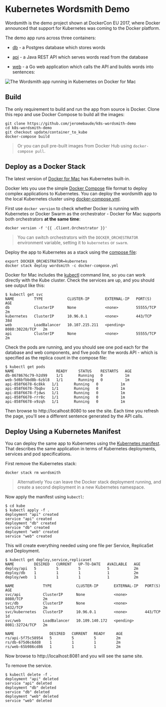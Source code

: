 # Kubernetes Wordsmith Demo

Wordsmith is the demo project shown at DockerCon EU 2017, where Docker announced that support for Kubernetes was coming to the Docker platform.

The demo app runs across three containers:

- [db](db/Dockerfile) - a Postgres database which stores words

- [api](api/Dockerfile) - a Java REST API which serves words read from the database

- [web](web/Dockerfile) - a Go web application which calls the API and builds words into sentences:

![The Wordsmith app running in Kubernetes on Docker for Mac](img/dockercon_EU_17.jpg)

## Build

The only requirement to build and run the app from source is Docker. Clone this repo and use Docker Compose to build all the images:

```
git clone https://github.com/jeromebaude/k8s-wordsmith-demo
cd k8s-wordsmith-demo
git checkout update/container_to_kube
docker-compose build
```

> Or you can pull pre-built images from Docker Hub using `docker-compose pull`.


## Deploy as a Docker Stack

The latest version of [Docker for Mac](https://www.docker.com/docker-mac) has Kubernetes built-in.

Docker lets you use the simple [Docker Compose](https://docs.docker.com/compose/) file format to deploy complex applications to Kubernetes. You can deploy the wordsmith app to the local Kubernetes cluster using [docker-compose.yml](docker-compose.yml).

First use `docker version` to check whether Docker is running with Kubernetes or Docker Swarm as the orchestrator - Docker for Mac supports both orchestrators **at the same time**:

```
docker version -f '{{ .Client.Orchestrator }}'
```

> You can switch orchestrators with the `DOCKER_ORCHESTRATOR` environment variable, setting it to `kubernetes` or `swarm`.

Deploy the app to Kubernetes as a stack using the [compose file](docker-compose.yml):

```
export DOCKER_ORCHESTRATOR=kubernetes
docker stack deploy wordsmith -c docker-compose.yml
```

Docker for Mac includes the [kubectl](https://kubernetes.io/docs/reference/kubectl/overview/) command line, so you can work directly with the Kube cluster. Check the services are up, and you should see output like this:

```
$ kubectl get svc
NAME         TYPE           CLUSTER-IP       EXTERNAL-IP   PORT(S)          AGE
db           ClusterIP      None             <none>        55555/TCP        2m
kubernetes   ClusterIP      10.96.0.1        <none>        443/TCP          38d
web          LoadBalancer   10.107.215.211   <pending>     8080:30220/TCP   2m
api          ClusterIP      None             <none>        55555/TCP        2m
```

Check the pods are running, and you should see one pod each for the database and web components, and five pods for the words API - which is specified as the replica count in the compose file:

```
$ kubectl get pods
NAME                   READY     STATUS    RESTARTS   AGE
db-8678676c79-h2d99    1/1       Running   0          1m
web-5d6bfbbd8b-6zbl8   1/1       Running   0          1m
api-858f6678-6c8kk   1/1       Running   0          1m
api-858f6678-7bqbv   1/1       Running   0          1m
api-858f6678-fjdws   1/1       Running   0          1m
api-858f6678-rrr8c   1/1       Running   0          1m
api-858f6678-x9zqh   1/1       Running   0          1m
```

Then browse to http://localhost:8080 to see the site. Each time you refresh the page, you'll see a different sentence generated by the API calls.


## Deploy Using a Kubernetes Manifest

You can deploy the same app to Kubernetes using the [Kubernetes manifest](kube-deployment.yml). That describes the same application in terms of Kubernetes deployments, services and pod specifications.

First remove the Kubernetes stack:

```
docker stack rm wordsmith
```

> Alternatively You can leave the Docker stack deployment running, and create a second deployment in a new Kubernetes namespace.

Now apply the manifest using `kubectl`:

```
$ cd kube
$ kubectl apply -f .
deployment "api" created
service "api" created
deployment "db" created
service "db" created
deployment "web" created
service "web" created
```

This will create everything needed using one file per Service, ReplicaSet and Deployment.

```
$ kubectl get deploy,service,replicaset
NAME         DESIRED   CURRENT   UP-TO-DATE   AVAILABLE   AGE
deploy/api   5         5         5            5           2m
deploy/db    1         1         1            1           2m
deploy/web   1         1         1            1           2m

NAME             TYPE           CLUSTER-IP       EXTERNAL-IP   PORT(S)          AGE
svc/api          ClusterIP      None             <none>        8080/TCP         2m
svc/db           ClusterIP      None             <none>        5432/TCP         2m
svc/kubernetes   ClusterIP      10.96.0.1        <none>        443/TCP          1d
svc/web          LoadBalancer   10.109.140.172   <pending>     8081:32724/TCP   2m

NAME                DESIRED   CURRENT   READY     AGE
rs/api-5f75c58954   5         5         5         2m
rs/db-675d6c6dd8    1         1         1         2m
rs/web-65b986cd86   1         1         1         2m
```


Now browse to http://localhost:8081 and you will see the same site.

To remove the service.

```
$ kubectl delete -f .
deployment "api" deleted
service "api" deleted
deployment "db" deleted
service "db" deleted
deployment "web" deleted
service "web" deleted
```
